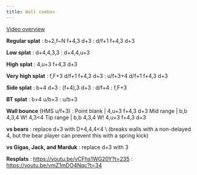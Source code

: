 ```yaml
---
title: Wall combos
---
```


[Video overview](https://www.youtube.com/watch?v=c7uX8Tq4pq0)

**Regular splat**
: b+2,f\~N f+4,3 d+3
: d/f+1 f+4,3 d+3

**Low splat**
: d+4,4,3,3
: d+4,4,u+3

**High splat**
: 4,u+3 f+4,3 d+3

**Very high splat**
: f,F+3 d/f+1 f+4,3 d+3
: u/f+3+4 d/f+1 f+4,3 d+3

**Side splat**
: b+4 d+3
: (f+4),3 d+3
: d/f+4
: f,F+3

**BT splat**
: b+4 u/b+3
: u/b+3

**Wall bounce** (HMS u/f+3) <!-- https://discordapp.com/channels/361852916203651074/362381291905351692/621329604703158272 -->
: Point blank | 4,u+3 f+4,3 d+3
  Mid range | b,b 4,3,4 W! 4,3&lt;4
  Tip range | b,b 4,3,4 W! 4,u+3 f+4,3 d+3

**vs bears**
: replace d+3 with D+4,4,4&lt;4 \\
(breaks walls with a non-delayed 4, but the bear player can prevent this with a spring kick)

**vs Gigas, Jack, and Marduk**
: replace d+3 with 3

**Resplats**
: <https://youtu.be/vCFhs1WG20Y?t=235>
: <https://youtu.be/vmZ1mDO4Nqc?t=34>
